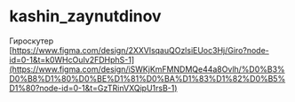 # kashin_zaynutdinov
Гироскутер
[https://www.figma.com/design/2XXVlsqauQOzlsiEUoc3Hj/Giro?node-id=0-1&t=k0WHcOuIv2FDHphS-1](https://www.figma.com/design/iSWKjKmFMNDMQe44a8Ovlh/%D0%B3%D0%B8%D1%80%D0%BE%D1%81%D0%BA%D1%83%D1%82%D0%B5%D1%80?node-id=0-1&t=GzTRinVXQipU1rsB-1)
